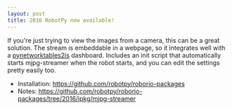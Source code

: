 ```yaml
---
layout: post
title: 2016 RobotPy now available!
---
```


If you're just trying to view the images from a camera, this can be a great solution. The stream is embeddable in a webpage, so it integrates well with a [pynetworktables2js](https://github.com/robotpy/pynetworktables2js) dashboard. Includes an init script that automatically starts mjpg-streamer when the robot starts, and you can edit the settings pretty easily too.

* Installation: https://github.com/robotpy/roborio-packages
* Notes: https://github.com/robotpy/roborio-packages/tree/2016/ipkg/mjpg-streamer